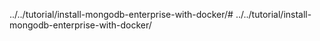 ../../tutorial/install-mongodb-enterprise-with-docker/# ../../tutorial/install-mongodb-enterprise-with-docker/